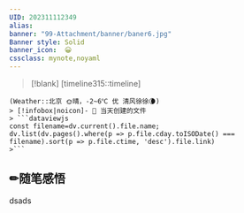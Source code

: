 ```yaml
---
UID: 202311112349 
alias:
banner: "99-Attachment/banner/baner6.jpg"
Banner style: Solid
banner_icon:  😀
cssclass: mynote,noyaml
---
```

> [!blank] 
> [timeline315::timeline]
```ad-flex
(Weather::北京 🌞晴，-2~6℃ 优 清风徐徐🌘)
> [!infobox|noicon]- 🔖 当天创建的文件
> ```dataviewjs 
const filename=dv.current().file.name;
dv.list(dv.pages().where(p => p.file.cday.toISODate() === filename).sort(p => p.file.ctime, 'desc').file.link) 
>```
```
## ✏随笔感悟

dsads

